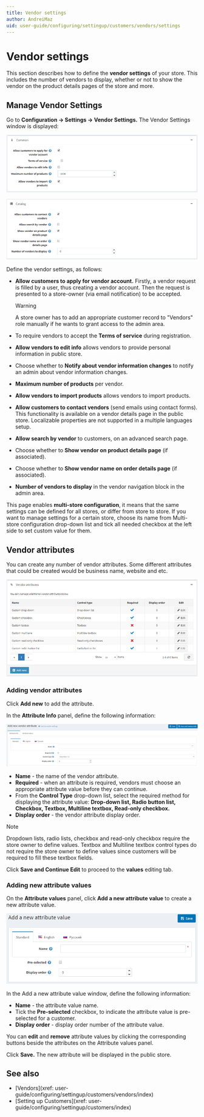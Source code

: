 ```yaml
---
title: Vendor settings
author: AndreiMaz
uid: user-guide/configuring/settingup/customers/vendors/settings
---
```

# Vendor settings

This section describes how to define the **vendor settings** of your store. This includes the number of vendors to display, whether or not to show the vendor on the product details pages of the store and more.

## Manage Vendor Settings

Go to **Configuration → Settings → Vendor Settings.** The Vendor Settings window is displayed:

![commonsettings](_static/vendor-settings/vendorsettings1.png)

![catalog](_static/vendor-settings/vendorsettings2.png)

Define the vendor settings, as follows:

* **Allow customers to apply for vendor account.** Firstly, a vendor request is filled by a user, thus creating a vendor account. Then the request is presented to a store-owner (via email notification) to be accepted.

    > [!WARNING]
    > A store owner has to add an appropriate customer record to "Vendors" role manually if he wants to grant access to the admin area.

* To require vendors to accept the **Terms of service** during registration.
* **Allow vendors to edit info** allows vendors to provide personal information in public store.
* Choose whether to **Notify about vendor information changes** to notify an admin about vendor information changes.
* **Maximum number of products** per vendor.
* **Allow vendors to import products** allows vendors to import products.
* **Allow customers to contact vendors** (send emails using contact forms). This functionality is available on a vendor details page in the public store. Localizable properties are not supported in a multiple languages setup.
* **Allow search by vendor** to customers, on an advanced search page.
* Choose whether to **Show vendor on product details page** (if associated).
* Choose whether to  **Show vendor name on order details page** (if associated).
* **Number of vendors to display** in the vendor navigation block in the admin area.

This page enables **multi-store configuration**, it means that the same settings can be defined for all stores, or differ from store to store. If you want to manage settings for a certain store, choose its name from Multi-store configuration drop-down list and tick all needed checkbox at the left side to set custom value for them.

## Vendor attributes

You can create any number of vendor attributes. Some different attributes that could be created would be business name, website and etc.

![vendorattributes](_static/vendor-settings/vendorsettings3.png)

### Adding vendor attributes

Click **Add new** to add the attribute.

In the **Attribute Info** panel, define the following information:

![addvendorattribute](_static/vendor-settings/vendorsettings4.png)

* **Name** - the name of the vendor attribute.
* **Required** - when an attribute is required, vendors must choose an appropriate attribute value before they can continue.
* From the **Control Type** drop-down list, select the required method for displaying the attribute value: **Drop-down list, Radio button list, Checkbox, Textbox, Multiline textbox, Read-only checkbox.**
* **Display order** - the vendor attribute display order.

> [!NOTE]
> Dropdown lists, radio lists, checkbox and read-only checkbox  require the store owner to define values. Textbox and Multiline textbox control types do not require the store owner to define values since customers will be required to fill these textbox fields.

Click **Save and Continue Edit** to proceed to the **values** editing tab.

### Adding new attribute values

On the **Attribute values** panel, click **Add a new attribute value** to create a new attribute value.

![attributevalues](_static/vendor-settings/vendorsettings5.png)

In the Add a new attribute value window, define the following information:

* **Name** - the attribute value name.
* Tick the **Pre-selected** checkbox, to indicate the attribute value is pre-selected for a customer.
* **Display order** - display order number of the attribute value.

You can **edit** and **remove** attribute values by clicking the corresponding buttons beside the attributes on the Attribute values panel.

Click **Save.** The new attribute will be displayed in the public store.

## See also

* [Vendors](xref: user-guide/configuring/settingup/customers/vendors/index)
* [Setting up Customers](xref: user-guide/configuring/settingup/customers/index)
